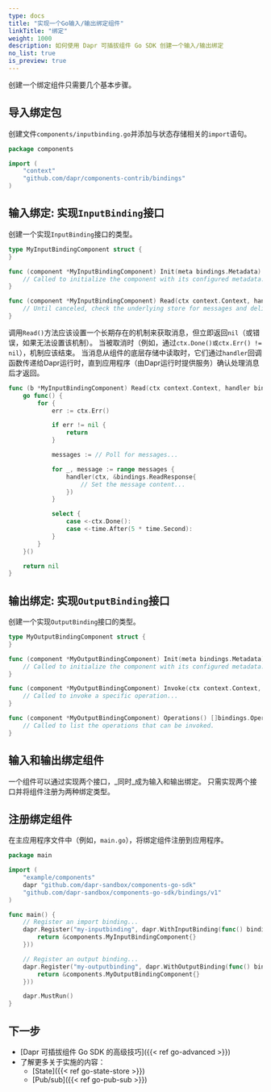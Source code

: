 ```yaml
---
type: docs
title: "实现一个Go输入/输出绑定组件"
linkTitle: "绑定"
weight: 1000
description: 如何使用 Dapr 可插拔组件 Go SDK 创建一个输入/输出绑定
no_list: true
is_preview: true
---
```


创建一个绑定组件只需要几个基本步骤。

## 导入绑定包

创建文件`components/inputbinding.go`并添加与状态存储相关的`import`语句。

```go
package components

import (
    "context"
    "github.com/dapr/components-contrib/bindings"
)
```

## 输入绑定: 实现`InputBinding`接口

创建一个实现`InputBinding`接口的类型。

```go
type MyInputBindingComponent struct {
}

func (component *MyInputBindingComponent) Init(meta bindings.Metadata) error {
    // Called to initialize the component with its configured metadata...
}

func (component *MyInputBindingComponent) Read(ctx context.Context, handler bindings.Handler) error {
    // Until canceled, check the underlying store for messages and deliver them to the Dapr runtime...
}
```

调用`Read()`方法应该设置一个长期存在的机制来获取消息，但立即返回`nil`（或错误，如果无法设置该机制）。 当被取消时（例如，通过`ctx.Done()或ctx.Err() != nil`），机制应该结束。 当消息从组件的底层存储中读取时，它们通过`handler`回调函数传递给Dapr运行时，直到应用程序（由Dapr运行时提供服务）确认处理消息后才返回。

```go
func (b *MyInputBindingComponent) Read(ctx context.Context, handler bindings.Handler) error {
    go func() {
        for {
            err := ctx.Err()

            if err != nil {
                return
            }

            messages := // Poll for messages...

            for _, message := range messages {
                handler(ctx, &bindings.ReadResponse{
                    // Set the message content...
                })
            }

            select {
                case <-ctx.Done():
                case <-time.After(5 * time.Second):
            } 
        }
    }()

    return nil
}
```

## 输出绑定: 实现`OutputBinding`接口

创建一个实现`OutputBinding`接口的类型。

```go
type MyOutputBindingComponent struct {
}

func (component *MyOutputBindingComponent) Init(meta bindings.Metadata) error {
    // Called to initialize the component with its configured metadata...
}

func (component *MyOutputBindingComponent) Invoke(ctx context.Context, req *bindings.InvokeRequest) (*bindings.InvokeResponse, error) {
    // Called to invoke a specific operation...
}

func (component *MyOutputBindingComponent) Operations() []bindings.OperationKind {
    // Called to list the operations that can be invoked.
}
```

## 输入和输出绑定组件

一个组件可以通过实现两个接口，_同时_成为输入和输出绑定。 只需实现两个接口并将组件注册为两种绑定类型。

## 注册绑定组件

在主应用程序文件中（例如，`main.go`），将绑定组件注册到应用程序。

```go
package main

import (
    "example/components"
    dapr "github.com/dapr-sandbox/components-go-sdk"
    "github.com/dapr-sandbox/components-go-sdk/bindings/v1"
)

func main() {
    // Register an import binding...
    dapr.Register("my-inputbinding", dapr.WithInputBinding(func() bindings.InputBinding {
        return &components.MyInputBindingComponent{}
    }))

    // Register an output binding...
    dapr.Register("my-outputbinding", dapr.WithOutputBinding(func() bindings.OutputBinding {
        return &components.MyOutputBindingComponent{}
    }))

    dapr.MustRun()
}
```

## 下一步
- [Dapr 可插拔组件 Go SDK 的高级技巧]({{< ref go-advanced >}})
- 了解更多关于实施的内容：
  - [State]({{< ref go-state-store >}})
  - [Pub/sub]({{< ref go-pub-sub >}})

